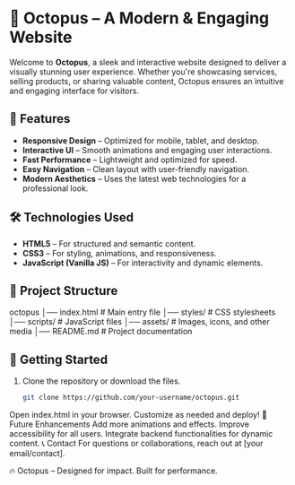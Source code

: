 # 🐙 Octopus – A Modern & Engaging Website  

Welcome to **Octopus**, a sleek and interactive website designed to deliver a visually stunning user experience. Whether you're showcasing services, selling products, or sharing valuable content, Octopus ensures an intuitive and engaging interface for visitors.  

## 🚀 Features  
- **Responsive Design** – Optimized for mobile, tablet, and desktop.  
- **Interactive UI** – Smooth animations and engaging user interactions.  
- **Fast Performance** – Lightweight and optimized for speed.  
- **Easy Navigation** – Clean layout with user-friendly navigation.  
- **Modern Aesthetics** – Uses the latest web technologies for a professional look.  

## 🛠️ Technologies Used  
- **HTML5** – For structured and semantic content.  
- **CSS3** – For styling, animations, and responsiveness.  
- **JavaScript (Vanilla JS)** – For interactivity and dynamic elements.  

## 📂 Project Structure  
octopus
│── index.html # Main entry file
│── styles/ # CSS stylesheets
│── scripts/ # JavaScript files
│── assets/ # Images, icons, and other media
│── README.md # Project documentation

## 🚀 Getting Started  
1. Clone the repository or download the files.  
   ```sh
   git clone https://github.com/your-username/octopus.git
Open index.html in your browser.
Customize as needed and deploy!
📌 Future Enhancements
 Add more animations and effects.
 Improve accessibility for all users.
 Integrate backend functionalities for dynamic content.
📞 Contact
For questions or collaborations, reach out at [your email/contact].

🔥 Octopus – Designed for impact. Built for performance.



